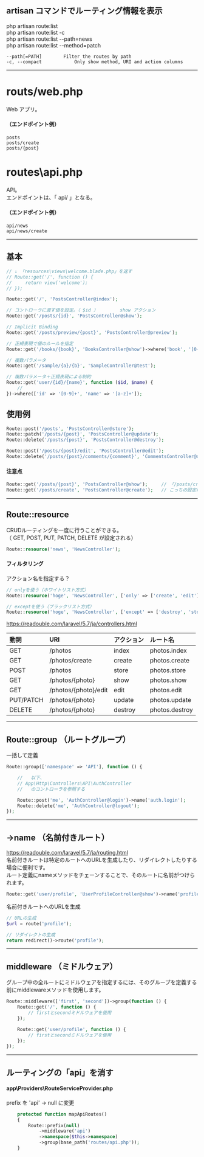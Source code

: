 ## artisan コマンドでルーティング情報を表示
php artisan route:list  
php artisan route:list -c  
php artisan route:list --path=news  
php artisan route:list --method=patch  

```
--path[=PATH]        Filter the routes by path
-c, --compact            Only show method, URI and action columns
```

________________________________________________________________________
# routs/web.php
Web アプリ。  
#### （エンドポイント例）
```
posts
posts/create
posts/{post}
```

# routes\api.php
API。  
エンドポイントは、「 api/ 」となる。
#### （エンドポイント例）
```
api/news
api/news/create
```

________________________________________________________________________
## 基本
```php
// ↓ 「resources\views\welcome.blade.php」を返す
// Route::get('/', function () {
//     return view('welcome');
// });

Route::get('/', 'PostsController@index');

// コントローラに渡す値を設定。（ $id ）        show アクション
Route::get('/posts/{id}', 'PostsController@show');

// Implicit Binding
Route::get('/posts/preview/{post}', 'PostsController@preview');

// 正規表現で値のルールを指定
Route::get('/books/{book}', 'BooksController@show')->where('book', '[0-9]+');

// 複数パラメータ
Route::get('/sample/{a}/{b}', 'SampleController@test');

// 複数パラメータ＋正規表現による制約
Route::get('user/{id}/{name}', function ($id, $name) {
    //
})->where(['id' => '[0-9]+', 'name' => '[a-z]+']);
```


## 使用例
```php
Route::post('/posts', 'PostsController@store');
Route::patch('/posts/{post}', 'PostsController@update');
Route::delete('/posts/{post}', 'PostsController@destroy');

Route::post('/posts/{post}/edit', 'PostsController@edit');
Route::delete('/posts/{post}/comments/{comment}', 'CommentsController@destroy');
```


#### 注意点
```php
Route::get('/posts/{post}', 'PostsController@show');     // 「/posts/create」は、こちらの設定が有効となる。
Route::get('/posts/create', 'PostsController@create');   // こっちの設定は有効とならない。（1.こっちを先に書く、2.正規表現などで回避する等の方法がある）
```

________________________________________________________________________
## Route::resource
CRUDルーティングを一度に行うことができる。  
（ GET, POST, PUT, PATCH, DELETE が設定される）
```php
Route::resource('news', 'NewsController');
```

#### フィルタリング
アクション名を指定する？
```php
// onlyを使う（ホワイトリスト方式）　
Route::resource('hoge', 'NewsController', ['only' => ['create', 'edit']]);

// exceptを使う（ブラックリスト方式）
Route::resource('hoge', 'NewsController', ['except' => ['destroy', 'store']]);
```

https://readouble.com/laravel/5.7/ja/controllers.html  

|  動詞       |  URI                   |  アクション |  ルート名         |
|:------------|:-----------------------|:----------|:-----------------|
|  GET        |  /photos               |  index    |  photos.index    |
|  GET        |  /photos/create        |  create   |  photos.create   |
|  POST       |  /photos               |  store    |  photos.store    |
|  GET        |  /photos/{photo}       |  show     |  photos.show     |
|  GET        |  /photos/{photo}/edit  |  edit     |  photos.edit     |
|  PUT/PATCH  |  /photos/{photo}       |  update   |  photos.update   |
|  DELETE     |  /photos/{photo}       |  destroy  |  photos.destroy  |


________________________________________________________________________
## Route::group （ルートグループ）
一括して定義
```php
Route::group(['namespace' => 'API'], function () {

    //   以下、
    // App\Http\Controllers\API\AuthController
    //   のコントローラを参照する

    Route::post('me', 'AuthController@login')->name('auth.login');
    Route::delete('me', 'AuthController@logout');
});
```

________________________________________________________________________
## ->name （名前付きルート）
https://readouble.com/laravel/5.7/ja/routing.html  
名前付きルートは特定のルートへのURLを生成したり、リダイレクトしたりする場合に便利です。  
ルート定義にnameメソッドをチェーンすることで、そのルートに名前がつけられます。  
```php
Route::get('user/profile', 'UserProfileController@show')->name('profile');
```

名前付きルートへのURLを生成
```php
// URLの生成
$url = route('profile');

// リダイレクトの生成
return redirect()->route('profile');
```

________________________________________________________________________
## middleware （ミドルウェア）
グループ中の全ルートにミドルウェアを指定するには、そのグループを定義する前にmiddlewareメソッドを使用します。
```php
Route::middleware(['first', 'second'])->group(function () {
    Route::get('/', function () {
        // firstとsecondミドルウェアを使用
    });

    Route::get('user/profile', function () {
        // firstとsecondミドルウェアを使用
    });
});
```

________________________________________________________________________
## ルーティングの「api」を消す

#### app\Providers\RouteServiceProvider.php
prefix を 'api' → null に変更
```php
    protected function mapApiRoutes()
    {
        Route::prefix(null)
            ->middleware('api')
            ->namespace($this->namespace)
            ->group(base_path('routes/api.php'));
    }
```


